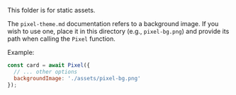 This folder is for static assets.

The `pixel-theme.md` documentation refers to a background image. If you wish to use one, place it in this directory (e.g., `pixel-bg.png`) and provide its path when calling the `Pixel` function.

Example:
```javascript
const card = await Pixel({
  // ... other options
  backgroundImage: './assets/pixel-bg.png' 
});